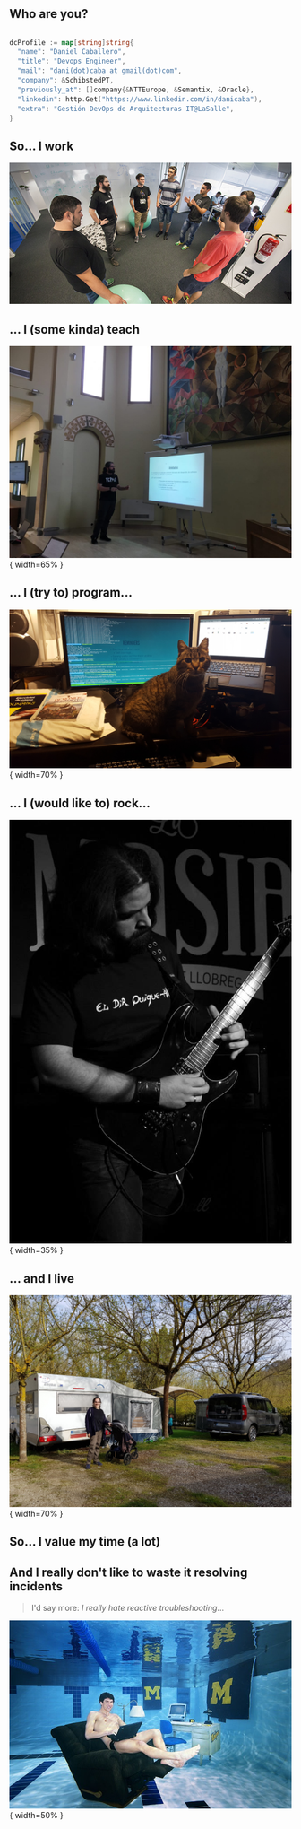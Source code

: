 #

## Who are you?

##

```go
dcProfile := map[string]string{
  "name": "Daniel Caballero",
  "title": "Devops Engineer",
  "mail": "dani(dot)caba at gmail(dot)com",
  "company": &SchibstedPT,
  "previously_at": []company{&NTTEurope, &Semantix, &Oracle},
  "linkedin": http.Get("https://www.linkedin.com/in/danicaba"),
  "extra": "Gestión DevOps de Arquitecturas IT@LaSalle",
}
```

## So... I work

![](daniWorks.jpg)

## ... I (some kinda) teach

![](daniTeaches.jpg){ width=65% }

## ... I (try to) program...

![](daniPrograms.jpg){ width=70% }

## ... I (would like to) rock...

![](daniRocks.jpg){ width=35% }

## ... and I live

![](daniHasFamily.jpg){ width=70% }

## So... I value my time (a lot)

## And I really don't like to waste it resolving incidents

>I'd say more: *I really hate reactive troubleshooting*...

![](Working-under-water3.jpg){ width=50% }
